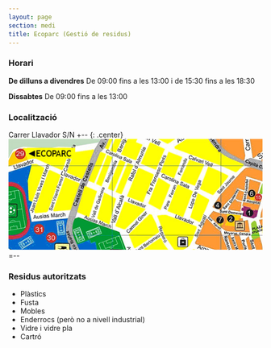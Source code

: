 ```yaml
---
layout: page
section: medi
title: Ecoparc (Gestió de residus)
---
```

### Horari
**De dilluns a divendres**
De 09:00 fins a les 13:00 i de 15:30 fins a les 18:30

**Dissabtes**
De 09:00 fins a les 13:00

### Localització
Carrer Llavador S/N
+-- {: .center}
![Localització Ecoparc](/images/medi/ecoparc.jpg)
=--

### Residus autoritzats
* Plàstics
* Fusta
* Mobles
* Enderrocs (però no a nivell industrial)
* Vidre i vidre pla
* Cartró